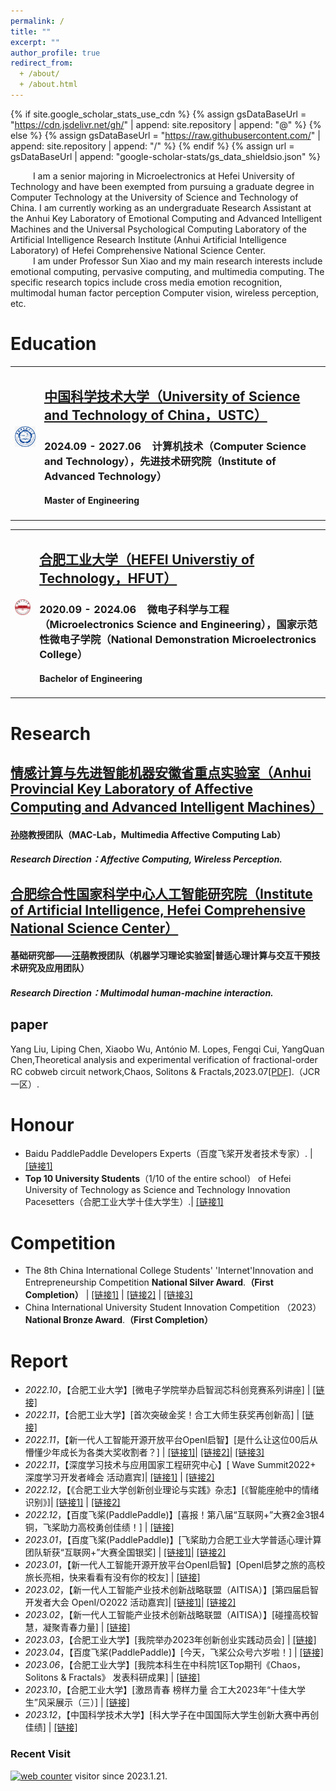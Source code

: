 ```yaml
---
permalink: /
title: ""
excerpt: ""
author_profile: true
redirect_from: 
  + /about/
  + /about.html
---
```


{% if site.google_scholar_stats_use_cdn %}
{% assign gsDataBaseUrl = "https://cdn.jsdelivr.net/gh/" | append: site.repository | append: "@" %}
{% else %}
{% assign gsDataBaseUrl = "https://raw.githubusercontent.com/" | append: site.repository | append: "/" %}
{% endif %}
{% assign url = gsDataBaseUrl | append: "google-scholar-stats/gs_data_shieldsio.json" %}

<span class='anchor' id='about-me'></span>

&emsp; &emsp; I am a senior majoring in Microelectronics at Hefei University of Technology and have been exempted from pursuing a graduate degree in Computer Technology at the University of Science and Technology of China. I am currently working as an undergraduate Research Assistant at the Anhui Key Laboratory of Emotional Computing and Advanced Intelligent Machines and the Universal Psychological Computing Laboratory of the Artificial Intelligence Research Institute (Anhui Artificial Intelligence Laboratory) of Hefei Comprehensive National Science Center. <br>
&emsp; &emsp; I am under Professor Sun Xiao and my main research interests include emotional computing, pervasive computing, and multimedia computing. The specific research topics include cross media emotion recognition, multimodal human factor perception Computer vision, wireless perception, etc.

# Education

<table class="imgtable"><tr><td>
<a href="https://www.ustc.edu.cn/"><img src="https://github.com/QIcita/QIcita.github.io/blob/main/_pages/images/USTC.png?raw=true" alt="USTC" width="80px" /></a>&nbsp;</td>
<td align="left"><h2><a href="https://www.ustc.edu.cn/">中国科学技术大学（University of Science and Technology of China，USTC）</a></h2>
<h3>2024.09 - 2027.06 &nbsp;&nbsp;&nbsp;计算机技术（Computer Science and Technology），先进技术研究院（Institute of Advanced Technology）</h3>
<h4> Master of Engineering </h4>
 </td></tr></table>

<table class="imgtable"><tr><td>
<a href="https://www.hfut.edu.cn/"><img src="https://github.com/QIcita/QIcita.github.io/blob/main/_pages/images/HFUT.png?raw=true" alt="USTC" width="80px" /></a>&nbsp;</td>
<td align="left"><h2><a href="https://www.hfut.edu.cn/">合肥工业大学（HEFEI Universtiy of Technology，HFUT）</a></h2>
<h3>2020.09 - 2024.06 &nbsp;&nbsp;&nbsp;微电子科学与工程（Microelectronics Science and Engineering），国家示范性微电子学院（National Demonstration Microelectronics College）</h3>
<h4> Bachelor of Engineering </h4>
</td></tr></table>


#  Research

<tr>
  
<h2><a href="https://www.sunxiaomaclab.com/">情感计算与先进智能机器安徽省重点实验室（Anhui Provincial Key Laboratory of Affective Computing and Advanced Intelligent Machines）</a></h2>
<h4><a href="http://faculty.hfut.edu.cn/sunxiao/zh_CN/index.htm">孙晓</a>教授团队（MAC-Lab，Multimedia Affective Computing Lab）</h4>
<h5>Research Direction：Affective Computing, Wireless Perception.</h5>
  
</tr>

<tr>

<h2><a href="http://iai.ustc.edu.cn/iai/r271.html">合肥综合性国家科学中心人工智能研究院（Institute of Artificial Intelligence, Hefei Comprehensive National Science Center）</a></h2>
<h4>基础研究部——<a href="http://faculty.hfut.edu.cn/wm12/zh_CN/index/198449/list/index.htm">汪萌</a>教授团队（机器学习理论实验室|普适心理计算与交互干预技术研究及应用团队）</h4>
<h5>Research Direction：Multimodal human-machine interaction.</h5>

</tr>

## paper
Yang Liu, Liping Chen, Xiaobo Wu, António M. Lopes, Fengqi Cui, YangQuan Chen,Theoretical analysis and experimental verification of fractional-order RC cobweb circuit network,Chaos, Solitons & Fractals,2023.07[\[PDF\]](https://doi.org/10.1016/j.chaos.2023.113541).（JCR 一区）.


# Honour

- Baidu PaddlePaddle Developers Experts（百度飞桨开发者技术专家）. \| [\[链接1\]](https://www.paddlepaddle.org.cn/ppdemd?n=/ppdemd/%E5%B4%94%E4%B8%B0%E9%BA%92)
- **Top 10 University Students**（1/10 of the entire school） of Hefei University of Technology as Science and Technology Innovation Pacesetters（合肥工业大学十佳大学生）.\| [\[链接1\]](https://mp.weixin.qq.com/s/zWz997qugojk9D1NaXyrsA)

#  Competition

- The 8th China International College Students' 'Internet'Innovation and Entrepreneurship Competition **National Silver Award**.**（First Completion）** \| [\[链接1\]](https://mp.weixin.qq.com/s/EujzF8ubT_1PkoMs3u-qTw) \| [\[链接2\]](https://mp.weixin.qq.com/s/6uRI_lJL55H537DhRkArAQ) \| [\[链接3\]](https://mp.weixin.qq.com/s/SgK9qSmYQ9ihIfvb1sHEwA)
- China International University Student Innovation Competition （2023） **National Bronze Award**.**（First Completion）**



#  Report

- *2022.10*，【合肥工业大学】[微电子学院举办启智润芯科创竞赛系列讲座] \| [\[链接\]](http://news.hfut.edu.cn/info/1017/51049.htm)
- *2022.11*，【合肥工业大学】[首次突破金奖！合工大师生获奖再创新高] \| [\[链接\]](https://mp.weixin.qq.com/s/EujzF8ubT_1PkoMs3u-qTw)
- *2022.11*，【新一代人工智能开源开放平台OpenI启智】[是什么让这位00后从懵懂少年成长为各类大奖收割者？] \| [\[链接1\]](https://mp.weixin.qq.com/s/FFwSKbIKiCb95YpEa6mnxQ)\| [\[链接2\]](https://xie.infoq.cn/article/c015f8ee1289a01c7820fc60e)\| [\[链接3\]](https://mp.weixin.qq.com/s/nm2N7MVaOimuNF99f38rlQ)
- *2022.11*，【深度学习技术与应用国家工程研究中心】[ Wave Summit2022+ 深度学习开发者峰会 活动嘉宾]\| [\[链接1\]](https://www.wavesummit.com.cn/#/) \| [\[链接2\]](./images/wavesummit.png)
- *2022.12*，【《合肥工业大学创新创业理论与实践》杂志】[《智能座舱中的情绪识别》]\| [\[链接1\]](./images/cxcy.jpg) \| [\[链接2\]](http://cxcyc.hfut.edu.cn/cxcyllysj1/wqml/2022nian.htm)
- *2022.12*，【百度飞桨(PaddlePaddle)】[喜报！第八届“互联网+”大赛2金3银4铜，飞桨助力高校勇创佳绩！]  \| [\[链接\]](https://mp.weixin.qq.com/s/6uRI_lJL55H537DhRkArAQ)
- *2023.01*，【百度飞桨(PaddlePaddle)】[飞桨助力合肥工业大学普适心理计算团队斩获“互联网+”大赛全国银奖] \| [\[链接1\]](https://www.paddlepaddle.org.cn/support/news?action=detail&id=3262)\| [\[链接2\]](https://mp.weixin.qq.com/s/SgK9qSmYQ9ihIfvb1sHEwA)
- *2023.01*，【新一代人工智能开源开放平台OpenI启智】[OpenI启梦之旅的高校旅长亮相，快来看看有没有你的校友] \| [\[链接\]](https://mp.weixin.qq.com/s/kYjjAtF7eTi3MNmCqCzfyg)
- *2023.02*，【新一代人工智能产业技术创新战略联盟（AITISA）】[第四届启智开发者大会
OpenI/O2022 活动嘉宾]\| [\[链接1\]](https://2022.openi.org.cn/)\| [\[链接2\]](https://mp.weixin.qq.com/s?__biz=Mzg2ODUzMzc0Nw==&mid=2247496166&idx=1&sn=1510368a2c53f706b8835f40a4abeb29&chksm=cea8657af9dfec6c1d2a062486f5f07c5e906fa24106b96f2892d17cddd55844f133fcc47098&mpshare=1&scene=23&srcid=02209s5HImY6i1mMaGgulgQF&sharer_sharetime=1676888788220&sharer_shareid=8c8d6f14455d4f095b9d92a00da96f61#rd)
- *2023.02*，【新一代人工智能产业技术创新战略联盟（AITISA）】[碰撞高校智慧，凝聚青春力量] \| [\[链接\]](https://mp.weixin.qq.com/s/g7Rehw5FX03sbVmFch_PgA)
- *2023.03*，【合肥工业大学】[我院举办2023年创新创业实践动员会] \| [\[链接\]](http://wdzxy.hfut.edu.cn/2023/0302/c5628a289139/page.htm)
- *2023.04*，【百度飞桨(PaddlePaddle)】[今天，飞桨公众号六岁啦！] \| [\[链接\]](https://mp.weixin.qq.com/s/iN-IknmZOt0ulF3n4MRBoQ)
- *2023.06*，【合肥工业大学】[我院本科生在中科院1区Top期刊《Chaos，Solitons & Fractals》 发表科研成果] \| [\[链接\]](http://ea.hfut.edu.cn/info/1003/3853.htm)
- *2023.10*，【合肥工业大学】[激昂青春 榜样力量 合工大2023年“十佳大学生”风采展示（三）] \| [\[链接\]](https://mp.weixin.qq.com/s/zWz997qugojk9D1NaXyrsA)
- *2023.12*，【中国科学技术大学】[科大学子在中国国际大学生创新大赛中再创佳绩] \| [\[链接\]](https://djyszw.ustc.edu.cn/info/1006/5116.htm)

### Recent Visit

<!-- hitwebcounter Code START -->
<a href="https://www.hitwebcounter.com" target="_blank">
<img src="https://hitwebcounter.com/counter/counter.php?page=8155356&style=0006&nbdigits=1&type=page&initCount=0" title="Free Counter" Alt="web counter"   border="0" /></a> visitor since 2023.1.21.  
  
